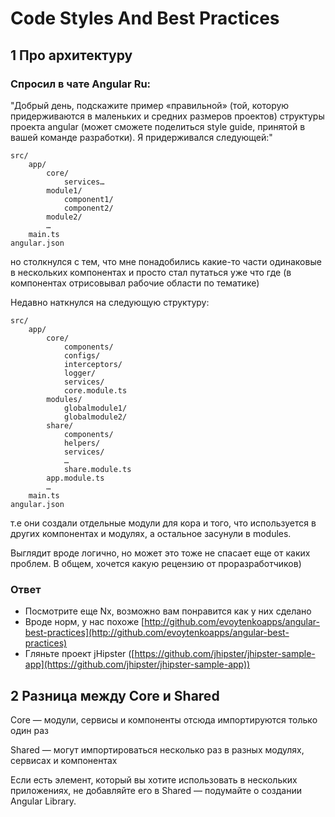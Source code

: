 # Code Styles And Best Practices

## 1 Про архитектуру

### Спросил в чате Angular Ru:

"Добрый день, подскажите пример «правильной» (той, которую придерживаются в маленьких и средних размеров проектов) структуры проекта angular (может сможете поделиться style guide, принятой в вашей команде разработки). Я придерживался следующей:"

```
src/
    app/
        core/
            services…
        module1/
            component1/
            component2/
        module2/
        …
    main.ts
angular.json
```

но столкнулся с тем, что мне понадобились какие-то части одинаковые в нескольких компонентах и просто стал путаться уже что где (в компонентах отрисовывал рабочие области по тематике)

Недавно наткнулся на следующую структуру:

```
src/
    app/
        core/
            components/
            configs/
            interceptors/
            logger/
            services/
            core.module.ts
        modules/
            globalmodule1/
            globalmodule2/
        share/
            components/
            helpers/
            services/
            …
            share.module.ts
        app.module.ts
        …
    main.ts
angular.json
```

т.е они создали отдельные модули для кора и того, что используется в других компонентах и модулях, а остальное засунули в modules.

Выглядит вроде логично, но может это тоже не спасает еще от каких проблем. В общем, хочется какую рецензию от проразработчиков)

### Ответ

* Посмотрите еще Nx, возможно вам понравится как у них сделано
* Вроде норм, у нас похоже [http://github.com/evoytenkoapps/angular-best-practices](http://github.com/evoytenkoapps/angular-best-practices)
* Гляньте проект jHipster ([https://github.com/jhipster/jhipster-sample-app](https://github.com/jhipster/jhipster-sample-app))

## 2 Разница между Core и Shared

Core — модули, сервисы и компоненты отсюда импортируются только один раз

Shared — могут импортироваться несколько раз в разных модулях, сервисах и компонентах

Если есть элемент, который вы хотите использовать в нескольких приложениях, не добавляйте его в Shared — подумайте о создании Angular Library.

